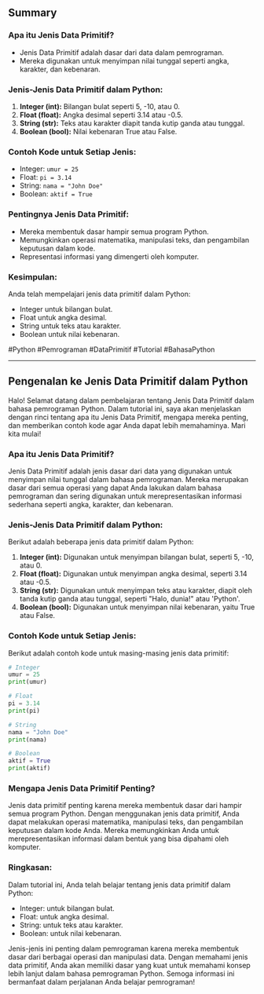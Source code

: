 ## Summary

### Apa itu Jenis Data Primitif?

- Jenis Data Primitif adalah dasar dari data dalam pemrograman.
- Mereka digunakan untuk menyimpan nilai tunggal seperti angka, karakter, dan kebenaran.
### Jenis-Jenis Data Primitif dalam Python:

1. **Integer (int):** Bilangan bulat seperti 5, -10, atau 0.
2. **Float (float):** Angka desimal seperti 3.14 atau -0.5.
3. **String (str):** Teks atau karakter diapit tanda kutip ganda atau tunggal.
4. **Boolean (bool):** Nilai kebenaran True atau False.
### Contoh Kode untuk Setiap Jenis:

- Integer: `umur = 25`
- Float: `pi = 3.14`
- String: `nama = "John Doe"`
- Boolean: `aktif = True`
### Pentingnya Jenis Data Primitif:

- Mereka membentuk dasar hampir semua program Python.
- Memungkinkan operasi matematika, manipulasi teks, dan pengambilan keputusan dalam kode.
- Representasi informasi yang dimengerti oleh komputer.
### Kesimpulan:

Anda telah mempelajari jenis data primitif dalam Python:

- Integer untuk bilangan bulat.
- Float untuk angka desimal.
- String untuk teks atau karakter.
- Boolean untuk nilai kebenaran.

#Python #Pemrograman #DataPrimitif #Tutorial #BahasaPython

---
## Pengenalan ke Jenis Data Primitif dalam Python

Halo! Selamat datang dalam pembelajaran tentang Jenis Data Primitif dalam bahasa pemrograman Python. Dalam tutorial ini, saya akan menjelaskan dengan rinci tentang apa itu Jenis Data Primitif, mengapa mereka penting, dan memberikan contoh kode agar Anda dapat lebih memahaminya. Mari kita mulai!

### Apa itu Jenis Data Primitif?

Jenis Data Primitif adalah jenis dasar dari data yang digunakan untuk menyimpan nilai tunggal dalam bahasa pemrograman. Mereka merupakan dasar dari semua operasi yang dapat Anda lakukan dalam bahasa pemrograman dan sering digunakan untuk merepresentasikan informasi sederhana seperti angka, karakter, dan kebenaran.

### Jenis-Jenis Data Primitif dalam Python:

Berikut adalah beberapa jenis data primitif dalam Python:

1. **Integer (int):** Digunakan untuk menyimpan bilangan bulat, seperti 5, -10, atau 0.
2. **Float (float):** Digunakan untuk menyimpan angka desimal, seperti 3.14 atau -0.5.
3. **String (str):** Digunakan untuk menyimpan teks atau karakter, diapit oleh tanda kutip ganda atau tunggal, seperti "Halo, dunia!" atau 'Python'.
4. **Boolean (bool):** Digunakan untuk menyimpan nilai kebenaran, yaitu True atau False.

### Contoh Kode untuk Setiap Jenis:

Berikut adalah contoh kode untuk masing-masing jenis data primitif:

```python
# Integer
umur = 25
print(umur)

# Float
pi = 3.14
print(pi)

# String
nama = "John Doe"
print(nama)

# Boolean
aktif = True
print(aktif)
```

### Mengapa Jenis Data Primitif Penting?

Jenis data primitif penting karena mereka membentuk dasar dari hampir semua program Python. Dengan menggunakan jenis data primitif, Anda dapat melakukan operasi matematika, manipulasi teks, dan pengambilan keputusan dalam kode Anda. Mereka memungkinkan Anda untuk merepresentasikan informasi dalam bentuk yang bisa dipahami oleh komputer.

### Ringkasan:

Dalam tutorial ini, Anda telah belajar tentang jenis data primitif dalam Python:

- Integer: untuk bilangan bulat.
- Float: untuk angka desimal.
- String: untuk teks atau karakter.
- Boolean: untuk nilai kebenaran.

Jenis-jenis ini penting dalam pemrograman karena mereka membentuk dasar dari berbagai operasi dan manipulasi data. Dengan memahami jenis data primitif, Anda akan memiliki dasar yang kuat untuk memahami konsep lebih lanjut dalam bahasa pemrograman Python. Semoga informasi ini bermanfaat dalam perjalanan Anda belajar pemrograman!